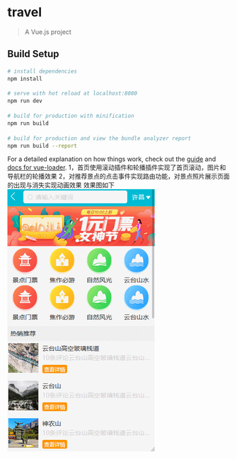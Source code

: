 # travel

> A Vue.js project

## Build Setup

``` bash
# install dependencies
npm install

# serve with hot reload at localhost:8080
npm run dev

# build for production with minification
npm run build

# build for production and view the bundle analyzer report
npm run build --report
```

For a detailed explanation on how things work, check out the [guide](http://vuejs-templates.github.io/webpack/) and [docs for vue-loader](http://vuejs.github.io/vue-loader).
1，首页使用滚动插件和轮播插件实现了首页滚动，图片和导航栏的轮播效果
2，对推荐景点的点击事件实现路由功能，对景点照片展示页面的出现与消失实现动画效果
效果图如下
![img](https://github.com/XiaoQueXinggg/travel.com/blob/master/src/assets/img/GIF.gif)
